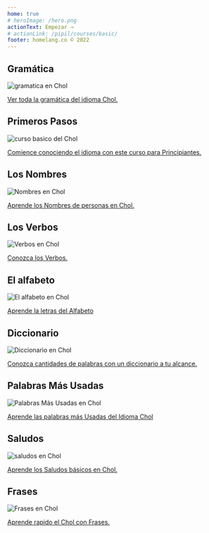 ```yaml
---
home: true
# heroImage: /hero.png
actionText: Empezar →
# actionLink: /pipil/courses/basic/
footer: homelang.co © 2022  
---
```


<div class="features">
  <div class="feature">
    <h2>Gramática </h2>
    <img src="/home/grammar.jpg" alt="gramatica en Chol">
    <p><a href="/mx/chol/grammar/guide/">Ver toda la gramática del idioma Chol.</a></p>
  </div>
  <div class="feature">
    <h2>Primeros Pasos</h2>
    <img src="/home/courses.jpg" alt="curso basico del Chol">
    <p><a href="/mx/chol/courses/basic/">Comience conociendo el idioma con este curso para Principiantes.</a></p>
  </div>
  <div class="feature">
    <h2>Los Nombres</h2>
    <img src="/home/people.jpg" alt="Nombres en Chol">
    <p><a href="/mx/chol/vocabulary/people/">Aprende los Nombres de personas en Chol.</a></p>
  </div>
   <div class="feature">
    <h2>Los Verbos </h2>
    <img src="/home/verbs.png" alt="Verbos en Chol">
    <p><a href="/mx/chol/grammar/verbs/">Conozca los Verbos.</a></p>
  </div>
  <div class="feature">
    <h2>El alfabeto</h2>
    <img src="/home/alphabet.jpg" alt="El alfabeto en Chol">
    <p><a href="/mx/chol/grammar/alphabet/">Aprende la letras del Alfabeto</a></p>
  </div>
     <div class="feature">
    <h2>Diccionario</h2>
    <img src="/home/dictionary.jpg" alt="Diccionario en Chol">
    <p><a href="/mx/chol/dictionary/">Conozca cantidades de palabras con un diccionario a tu alcance.</a></p>
  </div>
  <div class="feature">
    <h2>Palabras Más Usadas</h2>
    <img src="/home/more_used.jpg" alt="Palabras Más Usadas en Chol">
    <p><a href="/mx/chol/vocabulary/more_used/">Aprende las palabras más Usadas del Idioma Chol</a></p>
  </div>
    <div class="feature">
    <h2>Saludos</h2>
    <img src="/home/greetings.jpg" alt="saludos en Chol">
    <p><a href="/mx/chol/vocabulary/greetings/">Aprende los Saludos básicos en Chol.</a></p>
  </div>
   <div class="feature">
    <h2>Frases</h2>
    <img src="/home/phrases.jpg" alt="Frases en Chol">
    <p><a href="/mx/chol/vocabulary/phrases/">Aprende rapido el Chol con Frases.</a></p>
  </div>
</div>

<!-- <counter/> -->